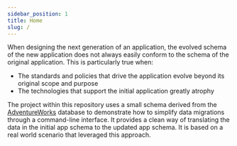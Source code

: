 ```yaml
---
sidebar_position: 1
title: Home
slug: /
---
```


When designing the next generation of an application, the evolved schema of the new application does not always easily conform to the schema of the original application. This is particularly true when:

* The standards and policies that drive the application evolve beyond its original scope and purpose
* The technologies that support the initial application greatly atrophy

The project within this repository uses a small schema derived from the [AdventureWorks](https://learn.microsoft.com/en-us/sql/samples/adventureworks-install-configure) database to demonstrate how to simplify data migrations through a command-line interface. It provides a clean way of translating the data in the initial app schema to the updated app schema. It is based on a real world scenario that leveraged this approach.